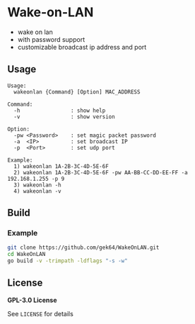 # Wake-on-LAN
- wake on lan
- with password support
- customizable broadcast ip address and port

## Usage
```
Usage:
  wakeonlan {Command} [Option] MAC_ADDRESS

Command:
  -h                : show help
  -v                : show version                                           
                                                                             
Option:                                                                      
  -pw <Password>    : set magic packet password                              
  -a  <IP>          : set broadcast IP                                       
  -p  <Port>        : set udp port                                           
                                                                             
Example:                                                                     
  1) wakeonlan 1A-2B-3C-4D-5E-6F                                             
  2) wakeonlan 1A-2B-3C-4D-5E-6F -pw AA-BB-CC-DD-EE-FF -a 192.168.1.255 -p 9 
  3) wakeonlan -h                                                            
  4) wakeonlan -v 
```

## Build
### Example
```sh
git clone https://github.com/gek64/WakeOnLAN.git
cd WakeOnLAN
go build -v -trimpath -ldflags "-s -w"
```

## License

**GPL-3.0 License**

See `LICENSE` for details

